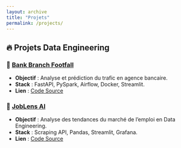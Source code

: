 ```yaml
---
layout: archive
title: "Projets"
permalink: /projects/
---
```


## 🔥 Projets Data Engineering

### 📌 [Bank Branch Footfall](https://github.com/michaelg-create/bank-branch-footfall)
- **Objectif** : Analyse et prédiction du trafic en agence bancaire.  
- **Stack** : FastAPI, PySpark, Airflow, Docker, Streamlit.  
- **Lien** : [Code Source](https://github.com/michaelg-create/bank-branch-footfall)  

### 📌 [JobLens AI](https://github.com/michaelg-create/JobLens_AI)
- **Objectif** : Analyse des tendances du marché de l’emploi en Data Engineering.  
- **Stack** : Scraping API, Pandas, Streamlit, Grafana.  
- **Lien** : [Code Source](https://github.com/michaelg-create/JobLens_AI)  
